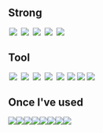 ## Strong

<img src="https://img.shields.io/badge/C-A8B9CC?style=flat&logo=C&logoColor=white" style="height : auto; margin-left : 2px; margin-right : 2px;"/> <img src="https://img.shields.io/badge/C%2B%2B-00599C?style=flat&logo=C%2B%2B&logoColor=white" style="height : auto; margin-left : 2px; margin-right : 2px;"/> <img src="https://img.shields.io/badge/C%23-239120?style=flat&logo=C%20Sharp&logoColor=white" style="height : auto; margin-left : 2px; margin-right : 2px;"/> <img src="https://img.shields.io/badge/Unity-000000?style=flat&logo=Unity&logoColor=white" style="height : auto; margin-left : 2px; margin-right : 2px;"/> <img src="https://img.shields.io/badge/Unreal%20Engine-313131?style=flat&logo=Unreal%20Engine&logoColor=white" style="height : auto; margin-left : 2px; margin-right : 2px;"/>

## Tool

<img src="https://img.shields.io/badge/Subversion-809CC9?style=flat&logo=Subversion&logoColor=white" style="height : auto; margin-left : 2px; margin-right : 2px;"/> <img src="https://img.shields.io/badge/Git-F05032?style=flat&logo=Git&logoColor=white" style="height : auto; margin-left : 2px; margin-right : 2px;"/> <img src="https://img.shields.io/badge/Logcat-3DDC84?style=flat&logo=Android&logoColor=white" style="height : auto; margin-left : 2px; margin-right : 2px;"/> <img src="https://img.shields.io/badge/Jira-0052CC?style=flat&logo=Jira&logoColor=white" style="height : auto; margin-left : 2px; margin-right : 2px;"/> <img src="https://img.shields.io/badge/Confluence-172B4D?style=flat&logo=Confluence&logoColor=white" style="height : auto; margin-left : 2px; margin-right : 2px;"/> 
<img src="https://img.shields.io/badge/Google%20Analytics-E37400?style=flat&logo=Google%20Analytics&logoColor=white">
<img src="https://img.shields.io/badge/Google%20Ads-4285F4?style=flat&logo=Google%20Ads&logoColor=white">
<img src="https://img.shields.io/badge/Google%20AdMob-4285F4?style=flat&logo=Google%20AdMob&logoColor=white">
## Once I've used

<div style="display:flex; flex-direction:row;">
    <img src="https://img.shields.io/badge/Android%20Studio-3DDC84?style=flat&logo=Android%20Studio&logoColor=white"> 
    <img src="https://img.shields.io/badge/Xcode-147EFB?style=flat&logo=Xcode&logoColor=white"> 
    <img src="https://img.shields.io/badge/JavaScript-F7DF1E?style=flat&logo=JavaScript&logoColor=black"> 
    <img src="https://img.shields.io/badge/Node.js-339933?style=flat&logo=Node.js&logoColor=white"> 
    <img src="https://img.shields.io/badge/MongoDB-47A248?style=flat&logo=MongoDB&logoColor=white"> 
    <img src="https://img.shields.io/badge/Firebase-FFCA28?style=flat&logo=Firebase&logoColor=black">
    <img src="https://img.shields.io/badge/Linux-FCC624?style=flat&logo=Linux&logoColor=black"> 
    <img src="https://img.shields.io/badge/Amazon%20AWS-232F3E?style=flat&logo=Amazon%20AWS&logoColor=white"> 
</div>


<!-- [![Solved.ac](http://mazassumnida.wtf/api/v2/generate_badge?boj=dlwlgh1254)](https://solved.ac/dlwlgh1254) -->

